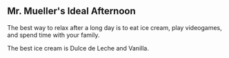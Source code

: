 ## Mr. Mueller's Ideal Afternoon

The best way to relax after a long day is to eat ice cream, play videogames, and spend time with your family.

The best ice cream is Dulce de Leche and Vanilla.
